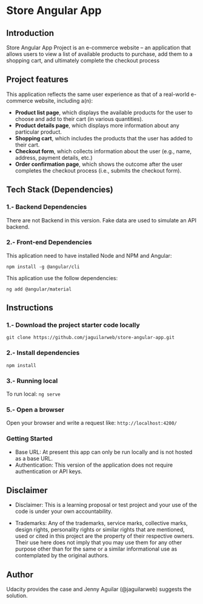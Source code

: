 # Store Angular App

## Introduction

Store Angular App Project is an e-commerce website – an application that allows users to view a list of available products to purchase, add them to a shopping cart, and ultimately complete the checkout process


## Project features

This application reflects the same user experience as that of a real-world e-commerce website, including a(n):

- **Product list page**, which displays the available products for the user to choose and add to their cart (in various quantities).
- **Product details page**, which displays more information about any particular product.
- **Shopping cart**, which includes the products that the user has added to their cart.
- **Checkout form**, which collects information about the user (e.g., name, address, payment details, etc.)
- **Order confirmation page**, which shows the outcome after the user completes the checkout process (i.e., submits the checkout form).


## Tech Stack (Dependencies)

### 1.- Backend Dependencies

There are not Backend in this version.
Fake data are used to simulate an API backend. 

### 2.- Front-end Dependencies

This aplication need to have installed Node and NPM and Angular:

```npm install -g @angular/cli```

This aplication use the follow dependencies:

```
ng add @angular/material

```

## Instructions

### 1.- Download the project starter code locally

```
git clone https://github.com/jaguilarweb/store-angular-app.git
```

### 2.- Install dependencies
``` npm install ```

### 3.- Running local
To run local: ```ng serve```


### 5.- Open a browser

Open your browser and write a request like:
```http://localhost:4200/```


### Getting Started

- Base URL: At present this app can only be run locally and is not hosted as a base URL. 
- Authentication: This version of the application does not require authentication or API keys.


## Disclaimer
- Disclaimer: This is a learning proposal or test project and your use of the code is under your own accountability.

- Trademarks: Any of the trademarks, service marks, collective marks, design rights, personality rights or similar rights that are mentioned, used or cited in this project are the property of their respective owners. Their use here does not imply that you may use them for any other purpose other than for the same or a similar informational use as contemplated by the original authors.

## Author
 Udacity provides the case and Jenny Aguilar (@jaguilarweb) suggests the solution.
